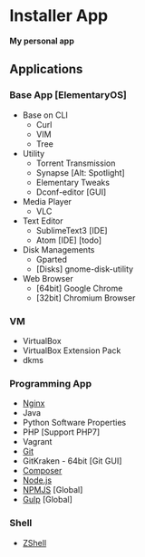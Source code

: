 # Installer App

**My personal app**

## Applications

### Base App [ElementaryOS]

- Base on CLI
    - Curl
    - VIM
    - Tree
- Utility
    - Torrent Transmission
    - Synapse [Alt: Spotlight]
    - Elementary Tweaks
    - Dconf-editor [GUI]
- Media Player
    - VLC
- Text Editor
    - SublimeText3 [IDE]
    - Atom [IDE] [todo]
- Disk Managements
    - Gparted
    - [Disks] gnome-disk-utility
- Web Browser
    - [64bit] Google Chrome
    - [32bit] Chromium Browser



### VM

- VirtualBox
- VirtualBox Extension Pack
- dkms


### Programming App

- [Nginx](https://www.nginx.com "Web Server")
- Java
- Python Software Properties
- PHP [Support PHP7]
- Vagrant
- [Git](https://git-scm.com)
- GitKraken - 64bit [Git GUI]
- [Composer](https://getcomposer.org)
- [Node.js](https://nodejs.org)
- [NPMJS](https://www.npmjs.com) [Global]
- [Gulp](https://www.npmjs.com/package/gulp) [Global]

### Shell

- [ZShell](http://ohmyz.sh)
